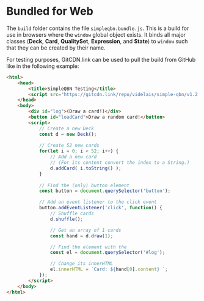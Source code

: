 # Bundled for Web

The `build` folder contains the file `simpleqbn.bundle.js`. This is a build for use in browsers where the `window` global object exists. It binds all major classes (**Deck**, **Card**, **QualitySet**, **Expression**, and **State**) to `window` such that they can be created by their name.

For testing purposes, GitCDN.link can be used to pull the build from GitHub like in the following example:

```html
<html>
    <head>
        <title>SimpleQBN Testing</title>
        <script src="https://gitcdn.link/repo/videlais/simple-qbn/v1.2.0/build/simpleqbn.bundle.js"></script>
    </head>
    <body>
        <div id="log">(Draw a card!)</div>
        <button id="loadCard">Draw a random card!</button>
        <script>
            // Create a new Deck
            const d = new Deck();
            
            // Create 52 new cards
            for(let i = 0; i < 52; i++) {
                // Add a new card
                // (For its content convert the index to a String.)
                d.addCard( i.toString() );
            }
         
            // Find the (only) button element
            const button = document.querySelector('button');

            // Add an event listener to the click event
            button.addEventListener('click', function() {
                // Shuffle cards
                d.shuffle();

                // Get an array of 1 cards
                const hand = d.draw(1);

                // Find the element with the 
                const el = document.querySelector('#log');

                // Change its innerHTML
                el.innerHTML = `Card: ${hand[0].content} `;
            });
        </script>
    </body>
</html>
```
